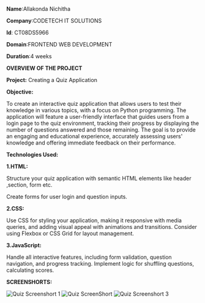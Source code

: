 
**Name**:Allakonda Nichitha

**Company**:CODETECH IT SOLUTIONS

**Id**: CT08DS5966

**Domain**:FRONTEND WEB DEVELOPMENT 

**Duration**:4 weeks

**OVERVIEW OF THE PROJECT**

**Project:** Creating a Quiz Application 

**Objective:**

To create an interactive quiz application that allows users to test their knowledge in various topics, 
with a focus on Python programming. The application will feature a user-friendly interface that guides 
users from a login page to the quiz environment, tracking their progress by displaying the number of 
questions answered and those remaining. The goal is to provide an engaging and educational experience,
accurately assessing users' knowledge and offering immediate feedback on their performance.

**Technologies Used:**

**1.HTML:**

Structure your quiz application with semantic HTML elements like header ,section, form etc.

Create forms for user login and question inputs.

**2.CSS:**

Use CSS for styling your application, making it responsive with media queries, and adding visual appeal with animations and transitions.
Consider using Flexbox or CSS Grid for layout management.

**3.JavaScript:**

Handle all interactive features, including form validation, question navigation, and progress tracking.
Implement logic for shuffling questions, calculating scores.

**SCREENSHORTS:**

![Quiz Screenshort 1](https://github.com/user-attachments/assets/7a8d47ed-e73a-4cbb-9361-4625312209b3)
![Quiz ScreenShort](https://github.com/user-attachments/assets/234bf4ed-a0f4-4a44-bad6-a8c528e4729a)
![Quiz Screenshort 3](https://github.com/user-attachments/assets/aeb7c25b-4625-47aa-ad21-e57693ffde8d)
